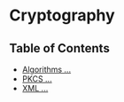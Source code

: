 # Cryptography

## Table of Contents

- [Algorithms ...](./Algorithms/README.md)
- [PKCS ...](./PKCS/README.md)
- [XML ...](./XML/README.md)
